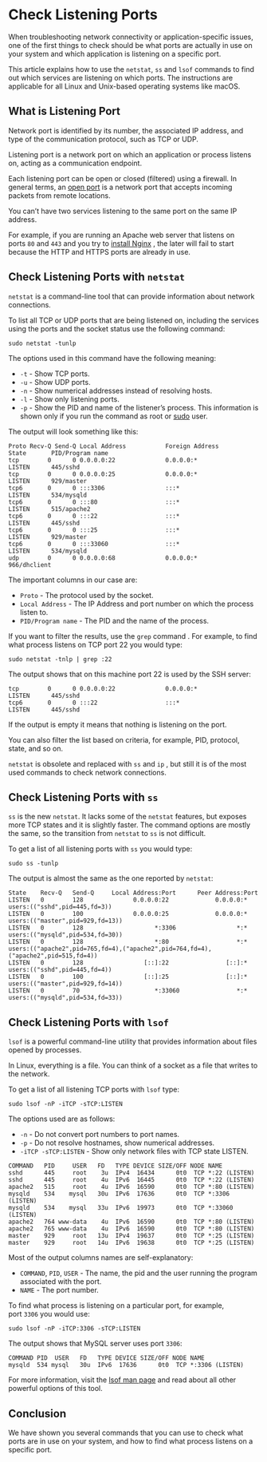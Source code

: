 # Check Listening Ports

When troubleshooting network connectivity or application-specific issues, one of the first things to check should be what ports are actually in use on your system and which application is listening on a specific port.

This article explains how to use the `netstat`, `ss` and `lsof` commands to find out which services are listening on which ports. The instructions are applicable for all Linux and Unix-based operating systems like macOS.

## What is Listening Port

Network port is identified by its number, the associated IP address, and type of the communication protocol, such as TCP or UDP.

Listening port is a network port on which an application or process listens on, acting as a communication endpoint.

Each listening port can be open or closed (filtered) using a firewall. In general terms, an [open port](https://linuxize.com/post/check-open-ports-linux/) is a network port that accepts incoming packets from remote locations.

You can’t have two services listening to the same port on the same IP address.

For example, if you are running an Apache web server that listens on ports `80` and `443` and you try to [install Nginx](https://linuxize.com/post/how-to-install-nginx-on-ubuntu-18-04/) , the later will fail to start because the HTTP and HTTPS ports are already in use.

## Check Listening Ports with `netstat`

`netstat` is a command-line tool that can provide information about network connections.

To list all TCP or UDP ports that are being listened on, including the services using the ports and the socket status use the following command:

```shell
sudo netstat -tunlp
```

The options used in this command have the following meaning:

* `-t` - Show TCP ports.
* `-u` - Show UDP ports.
* `-n` - Show numerical addresses instead of resolving hosts.
* `-l` - Show only listening ports.
* `-p` - Show the PID and name of the listener’s process. This information is shown only if you run the command as root or [sudo](https://linuxize.com/post/sudo-command-in-linux/) user.

The output will look something like this:

```shell
Proto Recv-Q Send-Q Local Address           Foreign Address         State       PID/Program name
tcp        0      0 0.0.0.0:22              0.0.0.0:*               LISTEN      445/sshd
tcp        0      0 0.0.0.0:25              0.0.0.0:*               LISTEN      929/master
tcp6       0      0 :::3306                 :::*                    LISTEN      534/mysqld
tcp6       0      0 :::80                   :::*                    LISTEN      515/apache2
tcp6       0      0 :::22                   :::*                    LISTEN      445/sshd
tcp6       0      0 :::25                   :::*                    LISTEN      929/master
tcp6       0      0 :::33060                :::*                    LISTEN      534/mysqld
udp        0      0 0.0.0.0:68              0.0.0.0:*                           966/dhclient
```

The important columns in our case are:

* `Proto` - The protocol used by the socket.
* `Local Address` - The IP Address and port number on which the process listen to.
* `PID/Program name` - The PID and the name of the process.

If you want to filter the results, use the `grep` command . For example, to find what process listens on TCP port 22 you would type:

```shell
sudo netstat -tnlp | grep :22
```

The output shows that on this machine port 22 is used by the SSH server:

```shell
tcp        0      0 0.0.0.0:22              0.0.0.0:*               LISTEN      445/sshd
tcp6       0      0 :::22                   :::*                    LISTEN      445/sshd
```

If the output is empty it means that nothing is listening on the port.

You can also filter the list based on criteria, for example, PID, protocol, state, and so on.

`netstat` is obsolete and replaced with `ss` and `ip` , but still it is of the most used commands to check network connections.

## Check Listening Ports with `ss`

`ss` is the new `netstat`. It lacks some of the `netstat` features, but exposes more TCP states and it is slightly faster. The command options are mostly the same, so the transition from `netstat` to `ss` is not difficult.

To get a list of all listening ports with `ss` you would type:

```shell
sudo ss -tunlp
```

The output is almost the same as the one reported by `netstat`:

```shell
State    Recv-Q   Send-Q     Local Address:Port      Peer Address:Port
LISTEN   0        128              0.0.0.0:22             0.0.0.0:*      users:(("sshd",pid=445,fd=3))
LISTEN   0        100              0.0.0.0:25             0.0.0.0:*      users:(("master",pid=929,fd=13))
LISTEN   0        128                    *:3306                 *:*      users:(("mysqld",pid=534,fd=30))
LISTEN   0        128                    *:80                   *:*      users:(("apache2",pid=765,fd=4),("apache2",pid=764,fd=4),("apache2",pid=515,fd=4))
LISTEN   0        128                 [::]:22                [::]:*      users:(("sshd",pid=445,fd=4))
LISTEN   0        100                 [::]:25                [::]:*      users:(("master",pid=929,fd=14))
LISTEN   0        70                     *:33060                *:*      users:(("mysqld",pid=534,fd=33))
```

## **Check Listening Ports with** `lsof`

`lsof` is a powerful command-line utility that provides information about files opened by processes.

In Linux, everything is a file. You can think of a socket as a file that writes to the network.

To get a list of all listening TCP ports with `lsof` type:

```shell
sudo lsof -nP -iTCP -sTCP:LISTEN
```

The options used are as follows:

* `-n` - Do not convert port numbers to port names.
* `-p` - Do not resolve hostnames, show numerical addresses.
* `-iTCP -sTCP:LISTEN` - Show only network files with TCP state LISTEN.

```shell
COMMAND   PID     USER   FD   TYPE DEVICE SIZE/OFF NODE NAME
sshd      445     root    3u  IPv4  16434      0t0  TCP *:22 (LISTEN)
sshd      445     root    4u  IPv6  16445      0t0  TCP *:22 (LISTEN)
apache2   515     root    4u  IPv6  16590      0t0  TCP *:80 (LISTEN)
mysqld    534    mysql   30u  IPv6  17636      0t0  TCP *:3306 (LISTEN)
mysqld    534    mysql   33u  IPv6  19973      0t0  TCP *:33060 (LISTEN)
apache2   764 www-data    4u  IPv6  16590      0t0  TCP *:80 (LISTEN)
apache2   765 www-data    4u  IPv6  16590      0t0  TCP *:80 (LISTEN)
master    929     root   13u  IPv4  19637      0t0  TCP *:25 (LISTEN)
master    929     root   14u  IPv6  19638      0t0  TCP *:25 (LISTEN)
```

Most of the output columns names are self-explanatory:

* `COMMAND`, `PID`, `USER` - The name, the pid and the user running the program associated with the port.
* `NAME` - The port number.

To find what process is listening on a particular port, for example, port `3306` you would use:

```shell
sudo lsof -nP -iTCP:3306 -sTCP:LISTEN
```

The output shows that MySQL server uses port `3306`:

```shell
COMMAND PID  USER   FD   TYPE DEVICE SIZE/OFF NODE NAME
mysqld  534 mysql   30u  IPv6  17636      0t0  TCP *:3306 (LISTEN)
```

For more information, visit the [lsof man page](https://linux.die.net/man/8/lsof) and read about all other powerful options of this tool.

## **Conclusion**

We have shown you several commands that you can use to check what ports are in use on your system, and how to find what process listens on a specific port.
